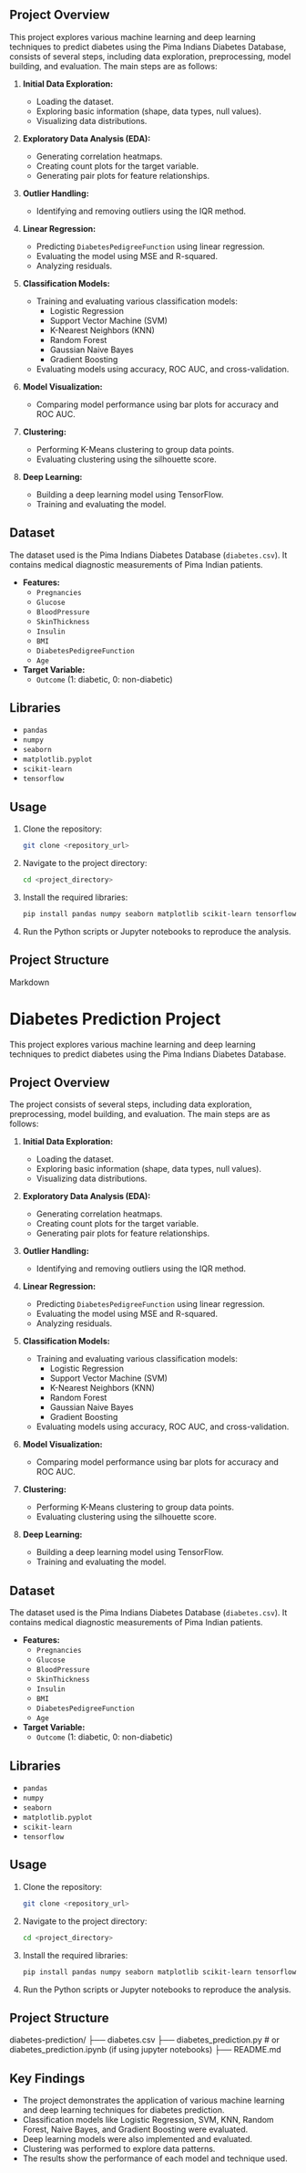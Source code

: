## Project Overview

This project explores various machine learning and deep learning techniques to predict diabetes using the Pima Indians Diabetes Database,
consists of several steps, including data exploration, preprocessing, model building, and evaluation. 
The main steps are as follows:

1.  **Initial Data Exploration:**
    * Loading the dataset.
    * Exploring basic information (shape, data types, null values).
    * Visualizing data distributions.

2.  **Exploratory Data Analysis (EDA):**
    * Generating correlation heatmaps.
    * Creating count plots for the target variable.
    * Generating pair plots for feature relationships.

3.  **Outlier Handling:**
    * Identifying and removing outliers using the IQR method.

4.  **Linear Regression:**
    * Predicting `DiabetesPedigreeFunction` using linear regression.
    * Evaluating the model using MSE and R-squared.
    * Analyzing residuals.

5.  **Classification Models:**
    * Training and evaluating various classification models:
        * Logistic Regression
        * Support Vector Machine (SVM)
        * K-Nearest Neighbors (KNN)
        * Random Forest
        * Gaussian Naive Bayes
        * Gradient Boosting
    * Evaluating models using accuracy, ROC AUC, and cross-validation.

6.  **Model Visualization:**
    * Comparing model performance using bar plots for accuracy and ROC AUC.

7.  **Clustering:**
    * Performing K-Means clustering to group data points.
    * Evaluating clustering using the silhouette score.

8.  **Deep Learning:**
    * Building a deep learning model using TensorFlow.
    * Training and evaluating the model.

## Dataset

The dataset used is the Pima Indians Diabetes Database (`diabetes.csv`). It contains medical diagnostic measurements of Pima Indian patients.

* **Features:**
    * `Pregnancies`
    * `Glucose`
    * `BloodPressure`
    * `SkinThickness`
    * `Insulin`
    * `BMI`
    * `DiabetesPedigreeFunction`
    * `Age`
* **Target Variable:**
    * `Outcome` (1: diabetic, 0: non-diabetic)

## Libraries

* `pandas`
* `numpy`
* `seaborn`
* `matplotlib.pyplot`
* `scikit-learn`
* `tensorflow`

## Usage

1.  Clone the repository:

    ```bash
    git clone <repository_url>
    ```

2.  Navigate to the project directory:

    ```bash
    cd <project_directory>
    ```

3.  Install the required libraries:

    ```bash
    pip install pandas numpy seaborn matplotlib scikit-learn tensorflow
    ```

4.  Run the Python scripts or Jupyter notebooks to reproduce the analysis.

## Project Structure
Markdown

# Diabetes Prediction Project

This project explores various machine learning and deep learning techniques to predict diabetes using the Pima Indians Diabetes Database.

## Project Overview

The project consists of several steps, including data exploration, preprocessing, model building, and evaluation. The main steps are as follows:

1.  **Initial Data Exploration:**
    * Loading the dataset.
    * Exploring basic information (shape, data types, null values).
    * Visualizing data distributions.

2.  **Exploratory Data Analysis (EDA):**
    * Generating correlation heatmaps.
    * Creating count plots for the target variable.
    * Generating pair plots for feature relationships.

3.  **Outlier Handling:**
    * Identifying and removing outliers using the IQR method.

4.  **Linear Regression:**
    * Predicting `DiabetesPedigreeFunction` using linear regression.
    * Evaluating the model using MSE and R-squared.
    * Analyzing residuals.

5.  **Classification Models:**
    * Training and evaluating various classification models:
        * Logistic Regression
        * Support Vector Machine (SVM)
        * K-Nearest Neighbors (KNN)
        * Random Forest
        * Gaussian Naive Bayes
        * Gradient Boosting
    * Evaluating models using accuracy, ROC AUC, and cross-validation.

6.  **Model Visualization:**
    * Comparing model performance using bar plots for accuracy and ROC AUC.

7.  **Clustering:**
    * Performing K-Means clustering to group data points.
    * Evaluating clustering using the silhouette score.

8.  **Deep Learning:**
    * Building a deep learning model using TensorFlow.
    * Training and evaluating the model.

## Dataset

The dataset used is the Pima Indians Diabetes Database (`diabetes.csv`). It contains medical diagnostic measurements of Pima Indian patients.

* **Features:**
    * `Pregnancies`
    * `Glucose`
    * `BloodPressure`
    * `SkinThickness`
    * `Insulin`
    * `BMI`
    * `DiabetesPedigreeFunction`
    * `Age`
* **Target Variable:**
    * `Outcome` (1: diabetic, 0: non-diabetic)

## Libraries

* `pandas`
* `numpy`
* `seaborn`
* `matplotlib.pyplot`
* `scikit-learn`
* `tensorflow`

## Usage

1.  Clone the repository:

    ```bash
    git clone <repository_url>
    ```

2.  Navigate to the project directory:

    ```bash
    cd <project_directory>
    ```

3.  Install the required libraries:

    ```bash
    pip install pandas numpy seaborn matplotlib scikit-learn tensorflow
    ```

4.  Run the Python scripts or Jupyter notebooks to reproduce the analysis.

## Project Structure

diabetes-prediction/
├── diabetes.csv
├── diabetes_prediction.py  # or diabetes_prediction.ipynb (if using jupyter notebooks)
├── README.md

## Key Findings

* The project demonstrates the application of various machine learning and deep learning techniques for diabetes prediction.
* Classification models like Logistic Regression, SVM, KNN, Random Forest, Naive Bayes, and Gradient Boosting were evaluated.
* Deep learning models were also implemented and evaluated.
* Clustering was performed to explore data patterns.
* The results show the performance of each model and technique used.

